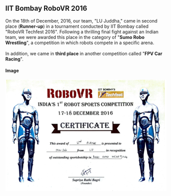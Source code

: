 ## IIT Bombay RoboVR 2016 
On the 18th of December, 2016, our team, "LU Juddha," came in second place (**Runner-up**) in a tournament conducted by IIT Bombay called "RoboVR Techfest 2016". Following a thrilling final fight against an Indian team, 
we were awarded this place in the category of "**Sumo Robo Wrestling**", a competition in which robots compete in a specific arena. </br></br> 
In addition, we came in **third place** in another competition called "**FPV Car Racing**".

#### Image
![image](roboVR-2016-1.jpg)
